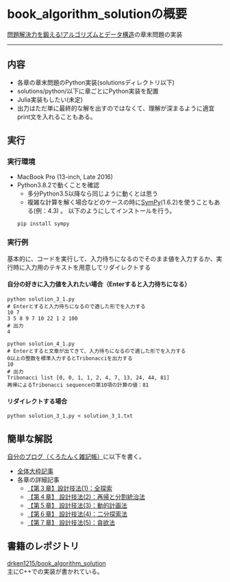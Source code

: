 # book_algorithm_solutionの概要
[問題解決力を鍛える!アルゴリズムとデータ構造](https://www.amazon.co.jp/dp/4065128447)の章末問題の実装

---
## 内容
* 各章の章末問題のPython実装(solutionsディレクトリ以下)
* solutions/python/以下に章ごとにPython実装を配置
* Julia実装もしたい(未定)
* 出力はただ単に最終的な解を出すのではなくて、理解が深まるように適宜print文を入れることもある。

## 実行
### 実行環境
* MacBook Pro (13-inch, Late 2016)
* Python3.8.2で動くことを確認
  * 多分Python3.5以降なら同じように動くとは思う
  * 複雑な計算を解く場合などのケースの時に[SymPy](https://github.com/sympy/sympy)(1.6.2)を使うこともある(例：4.3) 。
  以下のようにしてインストールを行う。
  ```
  pip install sympy
  ```
### 実行例
基本的に、コードを実行して、入力待ちになるのでそのまま値を入力するか、実行時に入力用のテキストを用意してリダイレクトする
#### 自分の好きに入力値を入れたい場合（Enterすると入力待ちになる）
```
python solution_3_1.py
# Enterとすると入力待ちになるので適した形でを入力する
10 7
3 5 8 9 7 10 22 1 2 100
# 出力
4
```
```
python solution_4_1.py
# Enterとすると文章が出てきて、入力待ちになるので適した形でを入力する
0以上の整数を標準入力するとTribonacciを出力する
10
# 出力
Tribonacci list [0, 0, 1, 1, 2, 4, 7, 13, 24, 44, 81]
再帰によるTribonacci sequenceの第10項の計算の値：81
```

#### リダイレクトする場合
```
python solution_3_1.py < solution_3_1.txt
```

## 簡単な解説
[自分のブログ（くろたんく雑記帳）](https://blacktanktop.hatenablog.com/)に以下を書く。
* [全体大枠記事](https://blacktanktop.hatenablog.com/entry/2020/10/16/133402)
* 各章の詳細記事
  * [【第３章】設計技法(1)：全探索](https://blacktanktop.hatenablog.com/entry/2020/10/16/133149)
  * [【第４章】 設計技法(2)：再帰と分割統治法](https://blacktanktop.hatenablog.com/entry/2020/10/18/203456)
  * [【第５章】 設計技法(3)：動的計画法](https://blacktanktop.hatenablog.com/entry/2020/10/20/075549)
  * [【第６章】 設計技法(4)：二分探索法](https://blacktanktop.hatenablog.com/entry/2020/10/21/100500)
  * [【第７章】 設計技法(5)：貪欲法](https://blacktanktop.hatenablog.com/entry/2020/10/24/144929)

## 書籍のレポジトリ
[drken1215/book_algorithm_solution](https://github.com/drken1215/book_algorithm_solution)  
主にC++での実装が書かれている。
